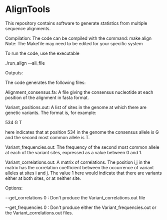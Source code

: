 # AlignTools

This repository contains software to generate statistics from multiple sequence alignments.

Compilation: The code can be compiled with the command: make align
Note: The Makefile may need to be edited for your specific system

To run the code, use the executable

./run_align --ali_file <alignment file name>

Outputs:

The code generates the following files:

Alignment_consensus.fa: A file giving the consensus nucleotide at each position of the alignment in fasta format.

Variant_positions.out: A list of sites in the genome at which there are genetic variants.  The format is, for example:

534 G T

here indicates that at position 534 in the genome the consensus allele is G and the second most common allele is T.

Variant_frequencies.out: The frequency of the second most common allele at each of the variant sites, expressed as a value between 0 and 1.

Variant_correlations.out: A matrix of correlations.  The position i,j in the matrix has the correlation coefficient between the occurrence of variant alleles at sites i and j.  The value 1 here would indicate that there are variants either at both sites, or at neither site.

Options:

--get_correlations 0 : Don't produce the Variant_correlations.out file

--get_frequencies 0 : Don't produce either the Variant_frequencies.out or the Variant_correlations.out files.
